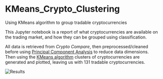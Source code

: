 # KMeans_Crypto_Clustering
Using KMeans algorithm to group tradable cryptocurrencies

This Jupyter notebook is a report of what cryptocurrencies are available on the trading market, and how they can be grouped using classification.

All data is retrieved from *Crypto Compare*, then preprocessed/cleaned before using [Principal Component Analysis](https://en.wikipedia.org/wiki/Principal_component_analysis) to reduce data dimensions. Then using the [KMeans algorithm](https://en.wikipedia.org/wiki/K-means_clustering) clusters of cryptocurrencies are generated and plotted, leaving us with 131 tradable cryptocurrencies.

![Results](https://user-images.githubusercontent.com/29550860/150564072-6220b2d8-67d3-4ec5-9171-5dce97b38add.png)
